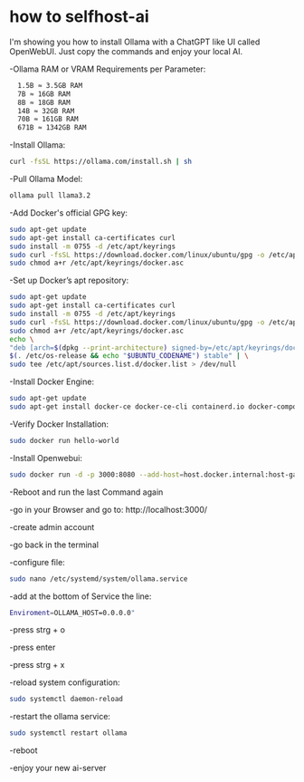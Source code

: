 # how to selfhost-ai

I'm showing you how to install Ollama with a ChatGPT like UI called OpenWebUI.
Just copy the commands and enjoy your local AI.


-Ollama RAM or VRAM Requirements per Parameter:
```bash
  1.5B ≈ 3.5GB RAM
  7B ≈ 16GB RAM
  8B ≈ 18GB RAM
  14B ≈ 32GB RAM
  70B ≈ 161GB RAM
  671B ≈ 1342GB RAM
```


-Install Ollama:

  ```bash
  curl -fsSL https://ollama.com/install.sh | sh
  ```


-Pull Ollama Model:

  ```bash
  ollama pull llama3.2
  ```


-Add Docker's official GPG key:

  ```bash
  sudo apt-get update
sudo apt-get install ca-certificates curl
sudo install -m 0755 -d /etc/apt/keyrings
sudo curl -fsSL https://download.docker.com/linux/ubuntu/gpg -o /etc/apt/keyrings/docker.asc
sudo chmod a+r /etc/apt/keyrings/docker.asc
  ```


-Set up Docker’s apt repository:

  ```bash
  sudo apt-get update
sudo apt-get install ca-certificates curl
sudo install -m 0755 -d /etc/apt/keyrings
sudo curl -fsSL https://download.docker.com/linux/ubuntu/gpg -o /etc/apt/keyrings/docker.asc
sudo chmod a+r /etc/apt/keyrings/docker.asc
echo \
  "deb [arch=$(dpkg --print-architecture) signed-by=/etc/apt/keyrings/docker.asc] https://download.docker.com/linux/ubuntu \
  $(. /etc/os-release && echo "$UBUNTU_CODENAME") stable" | \
  sudo tee /etc/apt/sources.list.d/docker.list > /dev/null
  ```

-Install Docker Engine:

  ```bash
  sudo apt-get update
sudo apt-get install docker-ce docker-ce-cli containerd.io docker-compose-plugin
  ```

-Verify Docker Installation:

  ```bash
  sudo docker run hello-world
  ```

-Install Openwebui:

  ```bash
  sudo docker run -d -p 3000:8080 --add-host=host.docker.internal:host-gateway -v open-webui:/app/backend/data --name open-webui --restart always ghcr.io/open-webui/open-webui:main
  ```

-Reboot and run the last Command again

-go in your Browser and go to: 
http://localhost:3000/

-create admin account

-go back in the terminal

-configure file:

  ```bash
  sudo nano /etc/systemd/system/ollama.service
  ```

-add at the bottom of Service the line:

  ```bash
  Enviroment=OLLAMA_HOST=0.0.0.0"
  ```

-press strg + o

-press enter

-press strg + x

-reload system configuration:

  ```bash
  sudo systemctl daemon-reload
  ```

-restart the ollama service:

  ```bash
  sudo systemctl restart ollama
  ```

-reboot

-enjoy your new ai-server






































